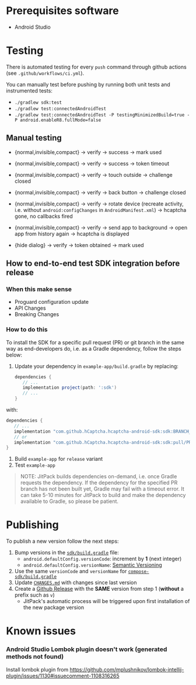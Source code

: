 # Prerequisites software

- Android Studio

# Testing

There is automated testing for every `push` command through github actions (see `.github/workflows/ci.yml`).

You can manually test before pushing by running both unit tests and instrumented tests:
* `./gradlew sdk:test`
* `./gradlew test:connectedAndroidTest`
* `./gradlew test:connectedAndroidTest -P testingMinimizedBuild=true -P android.enableR8.fullMode=false`

## Manual testing

+ {normal,invisible,compact} -> verify -> success -> mark used
+ {normal,invisible,compact} -> verify -> success -> token timeout

+ {normal,invisible,compact} -> verify -> touch outside -> challenge closed
+ {normal,invisible,compact} -> verify -> back button -> challenge closed

+ {normal,invisible,compact} -> verify -> rotate device (recreate activity, i.e. without `android:configChanges` in `AndroidManifest.xml`) -> hcaptcha gone, no callbacks fired
+ {normal,invisible,compact} -> verify -> send app to background -> open app from history again -> hcaptcha is displayed

+ {hide dialog} -> verify -> token obtained -> mark used

## How to end-to-end test SDK integration before release

### When this make sense

* Proguard configuration update
* API Changes
* Breaking Changes

### How to do this

To install the SDK for a specific pull request (PR) or git branch in the same way as end-developers do, i.e. as a Gradle dependency, follow the steps below:

1. Update your dependency in `example-app/build.gradle` by replacing:
   ```groovy
   dependencies {
      // ...
      implementation project(path: ':sdk')
      // ...
   }
   ```

with:

   ```groovy
   dependencies {
      // ...
      implementation "com.github.hCaptcha.hcaptcha-android-sdk:sdk:BRANCH_NAME-SNAPSHOT"
      // or
      implementation "com.github.hCaptcha.hcaptcha-android-sdk:sdk:pull/PR_NUMBER/head-SNAPSHOT"
   }
   ```
1. Build `example-app` for `release` variant
1. Test `example-app`

> NOTE: JitPack builds dependencies on-demand, i.e. once Gradle requests the dependency.
> If the dependency for the specified PR branch has not been built yet, Gradle may fail with a timeout error.
> It can take 5-10 minutes for JitPack to build and make the dependency available to Gradle, so please be patient.

# Publishing

To publish a new version follow the next steps:

1. Bump versions in the [`sdk/build.gradle`](./sdk/build.gradle) file:
   * `android.defaultConfig.versionCode`: increment by **1** (next integer)
   * `android.defaultConfig.versionName`: [Semantic Versioning](https://semver.org)
2. Use the same `versionCode` and `versionName` for [`compose-sdk/build.gradle`](./compose-sdk/build.gradle)
3. Update [`CHANGES.md`](./CHANGES.md) with changes since last version
4. Create a [Github Release](https://docs.github.com/en/free-pro-team@latest/github/administering-a-repository/managing-releases-in-a-repository#creating-a-release) with the **SAME** version from step 1 (**without** a prefix such as `v`)
   * JitPack's automatic process will be triggered upon first installation of the new package version

# Known issues

### Android Studio Lombok plugin doesn't work (generated methods not found)

Install lombok plugin from https://github.com/mplushnikov/lombok-intellij-plugin/issues/1130#issuecomment-1108316265
